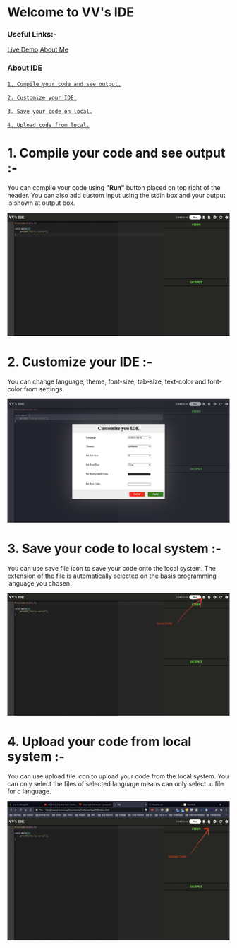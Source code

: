 # **Welcome to VV's IDE**

### Useful Links:-
[Live Demo](http://oswalgopal.github.io/ide)
[About Me](http://oswalgopal.github.io)

### About IDE
<a href="#feature1">`1. Compile your code and see output.`</a>

<a href="#feature2">`2. Customize your IDE.`</a>

<a href="#feature3">`3. Save your code on local.`</a>

<a href="#feature4">`4. Upload code from local.`</a>

<div id="feature1">

# 1. Compile your code and see output :-
You can compile your code using **"Run"** button placed on top right of the header. You can also add custom input using the stdin box and your output is shown at output box.

<img src="./img/IDE.png" />
</div>

<div id="feature2">

# 2. Customize your IDE :-
You can change language, theme, font-size, tab-size, text-color and font-color from settings.
</div>

<img src="./img/Settings.png" />

<div id="feature3">

# 3. Save your code to local system :-
You can use save file icon to save your code onto the local system. The extension of the file is automatically selected on the basis programming language you chosen.
</div>
<img src="./img/Download.png" />
<div id="feature4">

# 4. Upload your code from local system :-
You can use upload file icon to upload your code from the local system. You can only select the files of selected language means can only select .c file for c language.
</div>

<img src="./img/Upload.png" />

